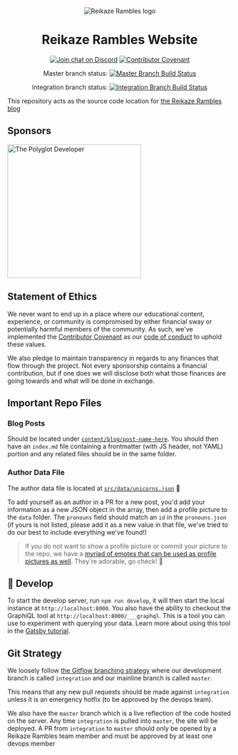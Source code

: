 <p align="center">
    <img alt="Reikaze Rambles logo" src="./content/assets/unicorn-utterances-logo-512.png"/>
</p>
<h1 align="center">
  Reikaze Rambles Website
</h1>
<div align="center">

[![Join chat on Discord](https://badgen.net/badge/discord/join%20chat/7289DA?icon=discord)](https://discord.gg/FMcvc6T)
[![Contributor Covenant](https://img.shields.io/badge/Contributor%20Covenant-v1.4%20adopted-ff69b4.svg)](CODE_OF_CONDUCT.md)

Master branch status: [![Master Branch Build Status](https://travis-ci.org/unicorn-utterances/unicorn-utterances.svg?branch=master)](https://travis-ci.org/unicorn-utterances/unicorn-utterances)

Integration branch status: [![Integration Branch Build Status](https://travis-ci.org/unicorn-utterances/unicorn-utterances.svg?branch=integration)](https://travis-ci.org/unicorn-utterances/unicorn-utterances)

</div>

This repository acts as the source code location for [the Reikaze Rambles blog](https://unicorn-utterances.com)

## Sponsors


<a href="https://www.thepolyglotdeveloper.com/" target="_blank" rel="noopener noreferrer sponsored"><img alt="The Polyglot Developer" src="https://unicorn-utterances.com/sponsors/the-polyglot-developer.svg" width="300"/></a>

## Statement of Ethics

We never want to end up in a place where our educational content, experience,
or community is compromised by either financial sway or potentially harmful
members of the community. As such, we've implemented the
[Contributor Covenant](https://www.contributor-covenant.org/)
as our [code of conduct](CODE_OF_CONDUCT.md) to uphold these values.

We also pledge to maintain transparency in regards to any finances that flow
through the project. Not every sponsorship contains a financial contribution,
but if one does we will disclose both what those finances
are going towards and what will be done in exchange.

## Important Repo Files

### Blog Posts

Should be located under [`content/blog/post-name-here`](./content/blog/).
You should then have an `index.md` file containing a frontmatter (with JS
header, not YAML) portion and any related files should be in the same folder.

### Author Data File
The author data file is located at [`src/data/unicorns.json`](./src/data/unicorns.json) 🦄

To add yourself as an author in a PR for a new post, you'd add your information
as a new JSON object in the array, then add a profile picture to the `data`
folder. The `pronouns` field should match an `id` in the `pronouns.json` (if
yours is not listed, please add it as a new value in that file, we've tried to
do our best to include everything we've found!)

> If you do not want to show a profile picture or commit your picture to
the repo, we have a [myriad of emotes that can be used as profile pictures as well](./content/assets/branding/emotes).
They're adorable, go check! 🤩

## 🚀 Develop

To start the develop server, run `npm run develop`, it will then start
the local instance at `http://localhost:8000`. You also have the ability to
checkout the GraphiQL tool at `http://localhost:8000/___graphql`. This is a
 tool you can use to experiment with querying your data. Learn more about
 using this tool in the [Gatsby tutorial](https://www.gatsbyjs.org/tutorial/part-five/#introducing-graphiql).

## Git Strategy

We loosely follow [the Gitflow branching strategy](https://www.atlassian.com/git/tutorials/comparing-workflows/gitflow-workflow)
where our development branch is called `integration` and our mainline branch is called `master`.

This means that any new pull requests should be made against `integration`
unless it is an emergency hotfix (to be approved by the devops team).

We also have the `master` branch which is a live reflection of the code
hosted on the server. Any time `integration` is pulled into `master`, the
site will be deployed. A PR from `integration` to `master` should only be
opened by a Reikaze Rambles team member and must be approved by at
least one devops member
